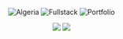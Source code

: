 <div align="center">

![Algeria](https://img.shields.io/badge/🇩🇿-Algeria-green?style=for-the-badge)
![Fullstack](https://img.shields.io/badge/💻-Fullstack_Developer-blue?style=for-the-badge)
![Portfolio](https://img.shields.io/badge/🌐-moncef.net-orange?style=for-the-badge&link=https://moncef.net)

<img src="https://github-readme-stats.vercel.app/api/top-langs/?username=modecode22&layout=compact&theme=gruvbox&bg_color=1d2021&text_color=ebdbb2&title_color=fabd2f&border_color=3c3836&hide_border=true" />

<img src="https://github-readme-streak-stats.herokuapp.com/?user=modecode22&theme=gruvbox&background=1d2021&stroke=ebdbb2&ring=fabd2f&fire=fb4934&currStreakLabel=ebdbb2&sideLabels=ebdbb2&currStreakNum=fabd2f&sideNums=83a598&hide_border=true" />

</div>
